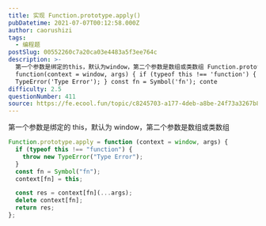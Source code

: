 ```yaml
---
title: 实现 Function.prototype.apply()
pubDatetime: 2021-07-07T00:12:58.000Z
author: caorushizi
tags:
  - 编程题
postSlug: 00552260c7a20ca03e4483a5f3ee764c
description: >-
  第一个参数是绑定的this，默认为window，第二个参数是数组或类数组 Function.prototype.apply =
  function(context = window, args) { if (typeof this !== 'function') { throw new
  TypeError('Type Error'); } const fn = Symbol('fn'); conte
difficulty: 2.5
questionNumber: 411
source: https://fe.ecool.fun/topic/c8245703-a177-4deb-a8be-24f73a3267b8
---
```


第一个参数是绑定的 this，默认为 window，第二个参数是数组或类数组

```js
Function.prototype.apply = function (context = window, args) {
  if (typeof this !== "function") {
    throw new TypeError("Type Error");
  }
  const fn = Symbol("fn");
  context[fn] = this;

  const res = context[fn](...args);
  delete context[fn];
  return res;
};
```
